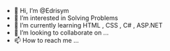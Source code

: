 - 👋 Hi, I’m @Edrisym
- 👀 I’m interested in Solving Problems
- 🌱 I’m currently learning HTML , CSS , C# , ASP.NET
- 💞️ I’m looking to collaborate on ...
- 📫 How to reach me ...

<!---
Edrisym/Edrisym is a ✨ special ✨ repository because its `README.md` (this file) appears on your GitHub profile.
You can click the Preview link to take a look at your changes.
--->
